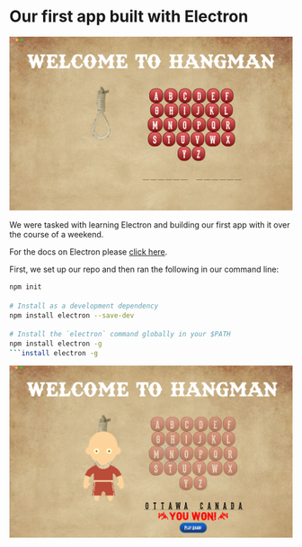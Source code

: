 # Our first app built with Electron
![photoOfOurApp](images/startOfGame.png)

We were tasked with learning Electron and building our first app with it over the course of a weekend.

For the docs on Electron please [click here](https://github.com/electron/electron).


First, we set up our repo and then ran the following in our command line: 

```sh
npm init

# Install as a development dependency
npm install electron --save-dev

# Install the `electron` command globally in your $PATH
npm install electron -g
```install electron -g
```

![photoOfOurApp](images/winningGame.png)



